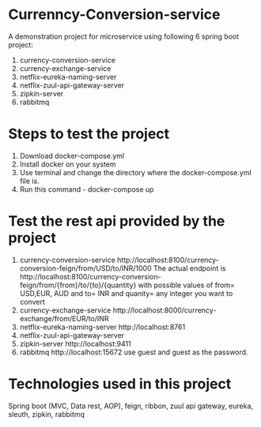 # Currenncy-Conversion-service
A demonstration project for microservice using following 6 spring boot project:
1. currency-conversion-service
2. currency-exchange-service
3. netflix-eureka-naming-server
4. netflix-zuul-api-gateway-server
5. zipkin-server
6. rabbitmq

# Steps to test the project
1. Download docker-compose.yml
2. Install docker on your system
3. Use terminal and change the directory where the docker-compose.yml file is.
4. Run this command -  docker-compose up 

# Test the rest api provided by the project
1. currency-conversion-service  http://localhost:8100/currency-conversion-feign/from/USD/to/INR/1000    The actual endpoint is http://localhost:8100/currency-conversion-feign/from/{from}/to/{to}/{quantity} with possible values of from= USD,EUR, AUD and to= INR and quanity= any integer you want to convert
2. currency-exchange-service    http://localhost:8000/currency-exchange/from/EUR/to/INR
3. netflix-eureka-naming-server http://localhost:8761
4. netflix-zuul-api-gateway-server  
5. zipkin-server                http://localhost:9411
6. rabbitmq                     http://localhost:15672     use guest and guest as the password.

# Technologies used in this project
Spring boot (MVC, Data rest, AOP), feign, ribbon, zuul api gateway, eureka, sleuth, zipkin, rabbitmq

